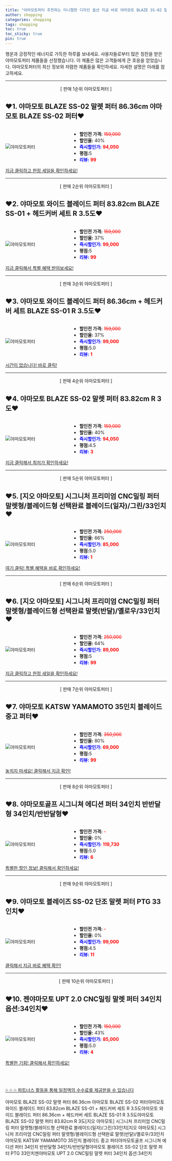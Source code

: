 ```yaml
---
title: "야마모토퍼터 추천하는 미니멀한 디자인 옵션 지금 바로 야마모토 BLAZE SS-02 말렛 퍼터"
author: shopping
categories: shopping
tags: shopping
toc: true
toc_sticky: true
pin: true
---
```

행운과 긍정적인 에너지로 가득한 하루를 보내세요. 사용자들로부터 많은 칭찬을 받은 야마모토퍼터 제품들을 선정했습니다. 이 제품은 많은 고객들에게 큰 호응을 얻었습니다. 야마모토퍼터의 최신 정보와 저렴한 제품들을 확인하세요. 자세한 설명은 아래를 참고하세요.

---
<p class="toplist" style="margin: 0 auto; display: block; width: fit-content;">[ 판매 1순위 야마모토퍼터 ]</p>

<h2><strong>❤️1. 야마모토 BLAZE SS-02 말렛 퍼터 86.36cm 야마모토 BLAZE SS-02 퍼터❤️</strong></h2>

<div style="display: flex; align-items: center;">
    <div style="flex: 0.4;">
        <img src="https://thumbnail7.coupangcdn.com/thumbnails/remote/230x230ex/image/retail/images/2024/04/15/14/7/6eba4f74-e9f2-4335-ad3d-633fb7b98e1c.jpg" alt="야마모토퍼터" style="max-width: 100%;">
    </div>
    <div style="flex: 0.6; margin-left: 10px;">
        <ul>
            <li><strong>할인전 가격:</strong> <del style="color: red;">159,000</del></li>
            <li><strong>할인율:</strong> 40%</li>
            <li><span style='color:blue'><strong>즉시할인가:</strong></span> <span style='color:red'><strong>94,050</strong></span></li>
            <li><strong>평점:</strong>5</li>
            <li><span style='color:blue'><strong>리뷰:</strong></span> <span style='color:red'><strong>99</strong></span></li>
        </ul>
    </div>
</div>
<div class="center">
    <a href="https://selin100587001.github.io?lptag=AF9450613&subid=githubio&pageKey=7927645497&traceid=V0-153&itemId=21797508227&vendorItemId=89507693023" class="myButton">
        지금 클릭하고 한정 세일을 확인하세요!
    </a>
</div>


---
<p class="toplist" style="margin: 0 auto; display: block; width: fit-content;">[ 판매 2순위 야마모토퍼터 ]</p>

<h2><strong>❤️2. 야마모토 와이드 블레이드 퍼터 83.82cm BLAZE SS-01 + 헤드커버 세트 R 3.5도❤️</strong></h2>

<div style="display: flex; align-items: center;">
    <div style="flex: 0.4;">
        <img src="https://thumbnail8.coupangcdn.com/thumbnails/remote/230x230ex/image/retail/images/2024/03/04/11/3/6c181643-5535-457a-917d-df4bd7b0abc7.jpg" alt="야마모토퍼터" style="max-width: 100%;">
    </div>
    <div style="flex: 0.6; margin-left: 10px;">
        <ul>
            <li><strong>할인전 가격:</strong> <del style="color: red;">159,000</del></li>
            <li><strong>할인율:</strong> 37%</li>
            <li><span style='color:blue'><strong>즉시할인가:</strong></span> <span style='color:red'><strong>99,000</strong></span></li>
            <li><strong>평점:</strong>5</li>
            <li><span style='color:blue'><strong>리뷰:</strong></span> <span style='color:red'><strong>99</strong></span></li>
        </ul>
    </div>
</div>
<div class="center">
    <a href="https://selin100587001.github.io?lptag=AF9450613&subid=githubio&pageKey=7934737808&traceid=V0-153&itemId=21838781782&vendorItemId=88887172344" class="myButton">
        지금 클릭해서 특별 혜택 받아보세요!
    </a>
</div>


---
<p class="toplist" style="margin: 0 auto; display: block; width: fit-content;">[ 판매 3순위 야마모토퍼터 ]</p>

<h2><strong>❤️3. 야마모토 와이드 블레이드 퍼터 86.36cm + 헤드커버 세트 BLAZE SS-01 R 3.5도❤️</strong></h2>

<div style="display: flex; align-items: center;">
    <div style="flex: 0.4;">
        <img src="https://thumbnail7.coupangcdn.com/thumbnails/remote/230x230ex/image/rs_quotation_api/6d209fbg/4136592842ce4829b437de2946433fe1.jpg" alt="야마모토퍼터" style="max-width: 100%;">
    </div>
    <div style="flex: 0.6; margin-left: 10px;">
        <ul>
            <li><strong>할인전 가격:</strong> <del style="color: red;">159,000</del></li>
            <li><strong>할인율:</strong> 37%</li>
            <li><span style='color:blue'><strong>즉시할인가:</strong></span> <span style='color:red'><strong>99,000</strong></span></li>
            <li><strong>평점:</strong>5.0</li>
            <li><span style='color:blue'><strong>리뷰:</strong></span> <span style='color:red'><strong>1</strong></span></li>
        </ul>
    </div>
</div>
<div class="center">
    <a href="https://selin100587001.github.io?lptag=AF9450613&subid=githubio&pageKey=7925190293&traceid=V0-153&itemId=21785665914&vendorItemId=88834384261" class="myButton">
        시간이 없습니다! 바로 클릭!
    </a>
</div>


---
<p class="toplist" style="margin: 0 auto; display: block; width: fit-content;">[ 판매 4순위 야마모토퍼터 ]</p>

<h2><strong>❤️4. 야마모토 BLAZE SS-02 말렛 퍼터 83.82cm R 3도❤️</strong></h2>

<div style="display: flex; align-items: center;">
    <div style="flex: 0.4;">
        <img src="https://thumbnail6.coupangcdn.com/thumbnails/remote/230x230ex/image/retail/images/2024/04/15/14/0/ac42879b-f80c-4b1a-80c8-401904996ad3.jpg" alt="야마모토퍼터" style="max-width: 100%;">
    </div>
    <div style="flex: 0.6; margin-left: 10px;">
        <ul>
            <li><strong>할인전 가격:</strong> <del style="color: red;">159,000</del></li>
            <li><strong>할인율:</strong> 40%</li>
            <li><span style='color:blue'><strong>즉시할인가:</strong></span> <span style='color:red'><strong>94,050</strong></span></li>
            <li><strong>평점:</strong>4.5</li>
            <li><span style='color:blue'><strong>리뷰:</strong></span> <span style='color:red'><strong>3</strong></span></li>
        </ul>
    </div>
</div>
<div class="center">
    <a href="https://selin100587001.github.io?lptag=AF9450613&subid=githubio&pageKey=8032467971&traceid=V0-153&itemId=22464626170&vendorItemId=89507736545" class="myButton">
        지금 클릭해서 최저가 확인하세요!
    </a>
</div>


---
<p class="toplist" style="margin: 0 auto; display: block; width: fit-content;">[ 판매 5순위 야마모토퍼터 ]</p>

<h2><strong>❤️5. [지오 야마모토] 시그니처 프리미엄 CNC밀링 퍼터 말렛형/블레이드형 선택완료 블레이드(일자)/그린/33인치❤️</strong></h2>

<div style="display: flex; align-items: center;">
    <div style="flex: 0.4;">
        <img src="https://thumbnail10.coupangcdn.com/thumbnails/remote/230x230ex/image/vendor_inventory/5cf1/199deb85621e5b0e135db30f5d7efbf97476e343be8bd73da3269bb4836a.jpeg" alt="야마모토퍼터" style="max-width: 100%;">
    </div>
    <div style="flex: 0.6; margin-left: 10px;">
        <ul>
            <li><strong>할인전 가격:</strong> <del style="color: red;">250,000</del></li>
            <li><strong>할인율:</strong> 66%</li>
            <li><span style='color:blue'><strong>즉시할인가:</strong></span> <span style='color:red'><strong>85,000</strong></span></li>
            <li><strong>평점:</strong>5.0</li>
            <li><span style='color:blue'><strong>리뷰:</strong></span> <span style='color:red'><strong>1</strong></span></li>
        </ul>
    </div>
</div>
<div class="center">
    <a href="https://selin100587001.github.io?lptag=AF9450613&subid=githubio&pageKey=7491080871&traceid=V0-153&itemId=17897244450&vendorItemId=86137314070" class="myButton">
        여기 클릭! 특별 혜택을 바로 확인하세요!
    </a>
</div>


---
<p class="toplist" style="margin: 0 auto; display: block; width: fit-content;">[ 판매 6순위 야마모토퍼터 ]</p>

<h2><strong>❤️6. [지오 야마모토] 시그니처 프리미엄 CNC밀링 퍼터 말렛형/블레이드형 선택완료 말렛(반달)/옐로우/33인치❤️</strong></h2>

<div style="display: flex; align-items: center;">
    <div style="flex: 0.4;">
        <img src="https://thumbnail10.coupangcdn.com/thumbnails/remote/230x230ex/image/vendor_inventory/5cf1/199deb85621e5b0e135db30f5d7efbf97476e343be8bd73da3269bb4836a.jpeg" alt="야마모토퍼터" style="max-width: 100%;">
    </div>
    <div style="flex: 0.6; margin-left: 10px;">
        <ul>
            <li><strong>할인전 가격:</strong> <del style="color: red;">250,000</del></li>
            <li><strong>할인율:</strong> 64%</li>
            <li><span style='color:blue'><strong>즉시할인가:</strong></span> <span style='color:red'><strong>89,000</strong></span></li>
            <li><strong>평점:</strong>5</li>
            <li><span style='color:blue'><strong>리뷰:</strong></span> <span style='color:red'><strong>99</strong></span></li>
        </ul>
    </div>
</div>
<div class="center">
    <a href="https://selin100587001.github.io?lptag=AF9450613&subid=githubio&pageKey=7491077263&traceid=V0-153&itemId=17897244472&vendorItemId=86137314084" class="myButton">
        지금 클릭하고 한정 세일을 확인하세요!
    </a>
</div>


---
<p class="toplist" style="margin: 0 auto; display: block; width: fit-content;">[ 판매 7순위 야마모토퍼터 ]</p>

<h2><strong>❤️7. 야마모토 KATSW YAMAMOTO 35인치 블레이드 중고 퍼터❤️</strong></h2>

<div style="display: flex; align-items: center;">
    <div style="flex: 0.4;">
        <img src="https://thumbnail9.coupangcdn.com/thumbnails/remote/230x230ex/image/vendor_inventory/c792/ee8ca40e866881d564cc7785938d80247c68178c2aea5b46d31e3a4eec4d.jpg" alt="야마모토퍼터" style="max-width: 100%;">
    </div>
    <div style="flex: 0.6; margin-left: 10px;">
        <ul>
            <li><strong>할인전 가격:</strong> <del style="color: red;">350,000</del></li>
            <li><strong>할인율:</strong> 80%</li>
            <li><span style='color:blue'><strong>즉시할인가:</strong></span> <span style='color:red'><strong>69,000</strong></span></li>
            <li><strong>평점:</strong>5</li>
            <li><span style='color:blue'><strong>리뷰:</strong></span> <span style='color:red'><strong>99</strong></span></li>
        </ul>
    </div>
</div>
<div class="center">
    <a href="https://selin100587001.github.io?lptag=AF9450613&subid=githubio&pageKey=8163509653&traceid=V0-153&itemId=23284450688&vendorItemId=90316728879" class="myButton">
        놓치지 마세요! 클릭해서 지금 확인!
    </a>
</div>


---
<p class="toplist" style="margin: 0 auto; display: block; width: fit-content;">[ 판매 8순위 야마모토퍼터 ]</p>

<h2><strong>❤️8. 야마모토골프 시그니쳐 에디션 퍼터 34인치 반반달형 34인치/반반달형❤️</strong></h2>

<div style="display: flex; align-items: center;">
    <div style="flex: 0.4;">
        <img src="https://thumbnail6.coupangcdn.com/thumbnails/remote/230x230ex/image/vendor_inventory/54d4/a50dca12f1cfeb9a8f538a9291c14c05848bf197d0457c451144b866584f.jpg" alt="야마모토퍼터" style="max-width: 100%;">
    </div>
    <div style="flex: 0.6; margin-left: 10px;">
        <ul>
            <li><strong>할인전 가격:</strong> <del style="color: red;">-</del></li>
            <li><strong>할인율:</strong> 0%</li>
            <li><span style='color:blue'><strong>즉시할인가:</strong></span> <span style='color:red'><strong>119,730</strong></span></li>
            <li><strong>평점:</strong>5.0</li>
            <li><span style='color:blue'><strong>리뷰:</strong></span> <span style='color:red'><strong>6</strong></span></li>
        </ul>
    </div>
</div>
<div class="center">
    <a href="https://selin100587001.github.io?lptag=AF9450613&subid=githubio&pageKey=7107348513&traceid=V0-153&itemId=17757347920&vendorItemId=84921701637" class="myButton">
        특별한 할인 정보! 클릭해서 확인하세요!
    </a>
</div>


---
<p class="toplist" style="margin: 0 auto; display: block; width: fit-content;">[ 판매 9순위 야마모토퍼터 ]</p>

<h2><strong>❤️9. 야마모토 블레이즈 SS-02 단조 말렛 퍼터 PTG 33인치❤️</strong></h2>

<div style="display: flex; align-items: center;">
    <div style="flex: 0.4;">
        <img src="https://thumbnail7.coupangcdn.com/thumbnails/remote/230x230ex/image/vendor_inventory/c359/7b34c92b867fc814732efb743dde316a7efebe99faff71312eddebddb549.jpg" alt="야마모토퍼터" style="max-width: 100%;">
    </div>
    <div style="flex: 0.6; margin-left: 10px;">
        <ul>
            <li><strong>할인전 가격:</strong> <del style="color: red;">-</del></li>
            <li><strong>할인율:</strong> 0%</li>
            <li><span style='color:blue'><strong>즉시할인가:</strong></span> <span style='color:red'><strong>99,000</strong></span></li>
            <li><strong>평점:</strong>4.5</li>
            <li><span style='color:blue'><strong>리뷰:</strong></span> <span style='color:red'><strong>11</strong></span></li>
        </ul>
    </div>
</div>
<div class="center">
    <a href="https://selin100587001.github.io?lptag=AF9450613&subid=githubio&pageKey=5891804263&traceid=V0-153&itemId=10362730893&vendorItemId=88728537749" class="myButton">
        클릭해서 지금 바로 혜택 확인!
    </a>
</div>


---
<p class="toplist" style="margin: 0 auto; display: block; width: fit-content;">[ 판매 10순위 야마모토퍼터 ]</p>

<h2><strong>❤️10. 젠야마모토 UPT 2.0 CNC밀링 말렛 퍼터 34인치 옵션:34인치❤️</strong></h2>

<div style="display: flex; align-items: center;">
    <div style="flex: 0.4;">
        <img src="https://thumbnail7.coupangcdn.com/thumbnails/remote/230x230ex/image/vendor_inventory/3f7a/c62d094c8ac686f705cd6f134b4a42073a97a1a8a39869e7e19d38101df2.jpg" alt="야마모토퍼터" style="max-width: 100%;">
    </div>
    <div style="flex: 0.6; margin-left: 10px;">
        <ul>
            <li><strong>할인전 가격:</strong> <del style="color: red;">150,000</del></li>
            <li><strong>할인율:</strong> 43%</li>
            <li><span style='color:blue'><strong>즉시할인가:</strong></span> <span style='color:red'><strong>85,000</strong></span></li>
            <li><strong>평점:</strong>5.0</li>
            <li><span style='color:blue'><strong>리뷰:</strong></span> <span style='color:red'><strong>4</strong></span></li>
        </ul>
    </div>
</div>
<div class="center">
    <a href="https://selin100587001.github.io?lptag=AF9450613&subid=githubio&pageKey=7395794008&traceid=V0-153&itemId=19131152108&vendorItemId=86250784050" class="myButton">
        특별한 기회! 클릭해서 확인하세요!
    </a>
</div>

<br><br><br>[💦 💦 💦 파트너스 활동을 통해 일정액의 수수료를 제공받을 수 있습니다](https://link.coupang.com/a/bcpT2c)<br><br>야마모토 BLAZE SS-02 말렛 퍼터 86.36cm 야마모토 BLAZE SS-02 퍼터야마모토 와이드 블레이드 퍼터 83.82cm BLAZE SS-01 + 헤드커버 세트 R 3.5도야마모토 와이드 블레이드 퍼터 86.36cm + 헤드커버 세트 BLAZE SS-01 R 3.5도야마모토 BLAZE SS-02 말렛 퍼터 83.82cm R 3도[지오 야마모토] 시그니처 프리미엄 CNC밀링 퍼터 말렛형/블레이드형 선택완료 블레이드(일자)/그린/33인치[지오 야마모토] 시그니처 프리미엄 CNC밀링 퍼터 말렛형/블레이드형 선택완료 말렛(반달)/옐로우/33인치야마모토 KATSW YAMAMOTO 35인치 블레이드 중고 퍼터야마모토골프 시그니쳐 에디션 퍼터 34인치 반반달형 34인치/반반달형야마모토 블레이즈 SS-02 단조 말렛 퍼터 PTG 33인치젠야마모토 UPT 2.0 CNC밀링 말렛 퍼터 34인치 옵션:34인치